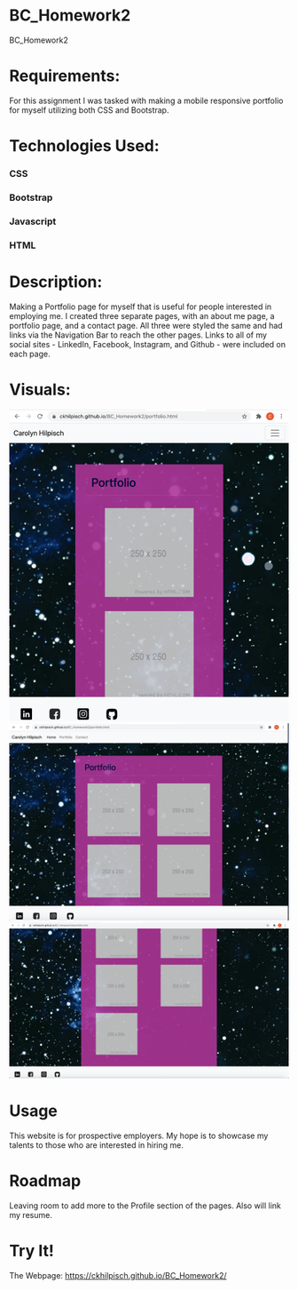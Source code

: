 # BC_Homework2
BC_Homework2
# Requirements:
For this assignment I was tasked with making a mobile responsive portfolio for myself utilizing both CSS and Bootstrap.  
# Technologies Used:
### CSS
### Bootstrap
### Javascript
### HTML

# Description:
Making a Portfolio page for myself that is useful for people interested in employing me.   I created three separate pages, with an about me page, a portfolio page, and a contact page.  All three were styled the same and had links via the Navigation Bar to reach the other pages.   Links to all of my social sites - LinkedIn, Facebook, Instagram, and Github - were included on each page.

# Visuals:
![port](./assets/port1.png) ![port2](./assets/port2.png) ![port3](./assets/port3.png)

# Usage 
This website is for prospective employers.  My hope is to showcase my talents to those who are interested in hiring me.

# Roadmap
Leaving room to add more to the Profile section of the pages.   Also will link my resume.

# Try It!
The Webpage:
https://ckhilpisch.github.io/BC_Homework2/


    
    


      









